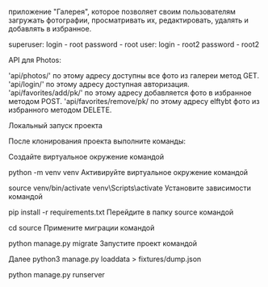 приложение "Галерея", которое позволяет своим пользователям загружать фотографии, просматривать их,
редактировать, удалять и добавлять в избранное.


superuser: login - root password - root
user: login - root2 password - root2

API для Photos:

'api/photos/' по этому адресу доступны все фото из галереи метод GET.
'api/login/' по этому адресу доступная авторизация.
'api/favorites/add/pk/' по этому адресу добавляется фото в избранное методом POST.
'api/favorites/remove/pk/ по этому адресу elftybt фото из избранного методом DELETE.

Локальный запуск проекта

После клонирования проекта выполните команды:

Создайте виртуальное окружение командой

python -m venv venv
Активируйте виртуальное окружение командой

source venv/bin/activate
venv\Scripts\activate
Установите зависимости командой

pip install -r requirements.txt
Перейдите в папку source командой

cd source
Примените миграции командой

python manage.py migrate
Запустите проект командой

Далее 
python3 manage.py loaddata > fixtures/dump.json

python manage.py runserver



